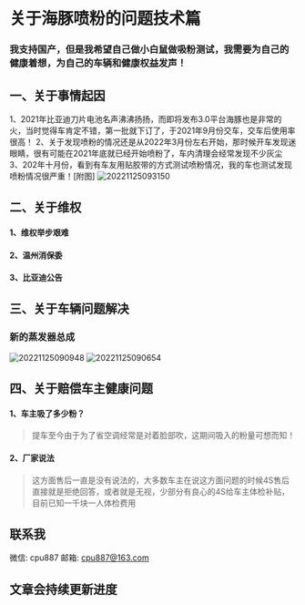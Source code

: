 # 关于海豚喷粉的问题技术篇

### 我支持国产，但是我希望自己做小白鼠做吸粉测试，我需要为自己的健康着想，为自己的车辆和健康权益发声！

## 一、关于事情起因
1、2021年比亚迪刀片电池名声沸沸扬扬，而即将发布3.0平台海豚也是非常的火，当时觉得车肯定不错，第一批就下订了，于2021年9月份交车，交车后使用率很高！
2、关于发现喷粉的情况还是从2022年3月份左右开始，那时候开车发现迷眼睛，很有可能在2021年底就已经开始喷粉了，车内清理会经常发现不少灰尘
3、202年十月份，看到有车友用贴胶带的方式测试喷粉情况，我的车也测试发现喷粉情况很严重！[附图]
![20221125093150](http://qiniu.zhequtao.com/picgo/20221125093150.png)

## 二、关于维权
#### 1、维权举步艰难
#### 2、温州消保委
#### 3、比亚迪公告

## 三、关于车辆问题解决
### 新的蒸发器总成
![20221125090948](http://qiniu.zhequtao.com/picgo/20221125090948.png)
![20221125090654](http://qiniu.zhequtao.com/picgo/20221125090654.png)

## 四、关于赔偿车主健康问题
#### 1、车主吸了多少粉？
> 提车至今由于为了省空调经常是对着脸部吹，这期间吸入的粉量可想而知！
#### 2、厂家说法
> 这方面售后一直是没有说法的，大多数车主在说这方面问题的时候4S售后直接就是拒绝回答，或者就是无视，少部分有良心的4S给车主体检补贴，目前已知一千块一人体检费用

## 联系我
微信: cpu887
邮箱: cpu887@163.com

## 文章会持续更新进度